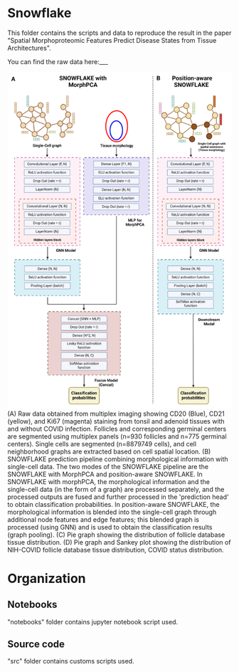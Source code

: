 # Snowflake

This folder contains the scripts and data to reproduce the result in the paper "Spatial Morphoproteomic Features Predict Disease States from Tissue Architectures".

You can find the raw data here:___

![Alt text](figures/Figure2.png)
(A) Raw data obtained from multiplex imaging showing CD20 (Blue), CD21 (yellow), and Ki67 (magenta) staining from tonsil and adenoid tissues with and without COVID infection. Follicles and corresponding germinal centers are segmented using multiplex panels (n=930 follicles and n=775 germinal centers). Single cells are segmented (n=8879749 cells), and cell neighborhood graphs are extracted based on cell spatial location. (B) SNOWFLAKE prediction pipeline combining morphological information with single-cell data. The two modes of the SNOWFLAKE pipeline are the SNOWFLAKE with MorphPCA and position-aware SNOWFLAKE. In SNOWFLAKE with morphPCA, the morphological information and the single-cell data (in the form of a graph) are processed separately, and the processed outputs are fused and further processed in the 'prediction head' to obtain classification probabilities. In position-aware SNOWFLAKE, the morphological information is blended into the single-cell graph through additional node features and edge features; this blended graph is processed (using GNN) and is used to obtain the classification results (graph pooling). (C) Pie graph showing the distribution of follicle database tissue distribution. (D) Pie graph and Sankey plot showing the distribution of NIH-COVID follicle database tissue distribution, COVID status distribution. 

# Organization

## Notebooks 
"notebooks" folder contains jupyter notebook script used.

## Source code
"src" folder contains customs scripts used.
